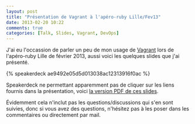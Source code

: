 ```yaml
---
layout: post
title: "Présentation de Vagrant à l'apéro-ruby Lille/Fev13"
date: 2013-02-20 10:22
comments: true
categories: [Talk, Slides, Vagrant, DevOps]
---
```

J'ai eu l'occassion de parler un peu de mon usage de [Vagrant](http://vagrantup.com) lors de l'apéro-ruby Lille de février 2013, aussi voici les quelques slides que j'ai présenté.

{% speakerdeck ae9492e05d5d013038ac12313916f0ac %}

Speakerdeck ne permettant apparemment pas de cliquer sur les liens fournis dans la présentation, voici [la version PDF de ces slides](/images/vagrant-101.pdf).

Évidemment cela n'inclut pas les questions/discussions qui s'en sont suivies, donc si vous avez des questions, n'hésitez pas à les poser dans les commentaires ou directement par mail.
